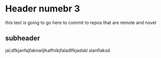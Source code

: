 # Header numebr 3
this text is going to go here to commit to repos that are remote and novel 

## subheader 

jal;dfkjanfajfaknwljlkaffnlkjfaladlfkjadskl
slanflaksd